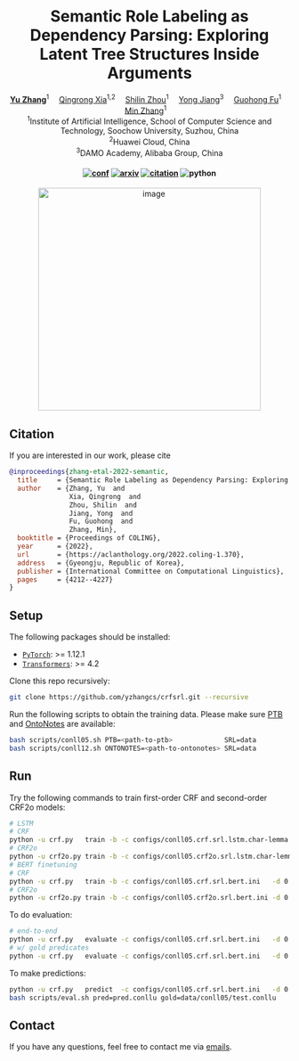 <div align="center">

# Semantic Role Labeling as Dependency Parsing: Exploring Latent Tree Structures Inside Arguments

<div>
  <a href='https://yzhang.site/' target='_blank'><b>Yu Zhang</b></a><sup>1</sup>&emsp;
  <a href='https://kirosummer.github.io/' target='_blank'>Qingrong Xia</a><sup>1,2</sup>&emsp;
  <a href='https://github.com/zsLin177' target='_blank'>Shilin Zhou</a><sup>1</sup>&emsp;
  <a href='https://jiangyong.site/' target='_blank'>Yong Jiang</b></a><sup>3</sup>&emsp;
  <a href='https://web.suda.edu.cn/ghfu/' target='_blank'>Guohong Fu</a><sup>1</sup>&emsp;
  <a href='https://zhangminsuda.github.io/' target='_blank'>Min Zhang</a><sup>1</sup>&emsp;
</div>
<div><sup>1</sup>Institute of Artificial Intelligence, School of Computer Science and Technology, Soochow University, Suzhou, China</div>
<div><sup>2</sup>Huawei Cloud, China</div>
<div><sup>3</sup>DAMO Academy, Alibaba Group, China</div>

<div>
<h4>

[![conf](https://img.shields.io/badge/COLING%202022-orange?style=flat-square)](https://aclanthology.org/2022.coling-1.370/)
[![arxiv](https://img.shields.io/badge/arXiv-2110.06865-b31b1b.svg?style=flat-square)](https://arxiv.org/abs/2110.06865)
[![citation](https://img.shields.io/badge/dynamic/json?label=citation&query=citationCount&url=https%3A%2F%2Fapi.semanticscholar.org%2Fgraph%2Fv1%2Fpaper%2F64332d61dfef5ac685500a238b8a79d75152c164%3Ffields%3DcitationCount&style=flat-square)](https://www.semanticscholar.org/paper/Semantic-Role-Labeling-as-Dependency-Parsing%3A-Tree-Zhang-Xia/64332d61dfef5ac685500a238b8a79d75152c164)
![python](https://img.shields.io/badge/python-%3E%3D%203.7-pybadges.svg?logo=python&style=flat-square)

</h4>
</div>

<p align="center">
<img width="400" alt="image" src="https://user-images.githubusercontent.com/18402347/191160039-2024f0d5-54c5-4cb7-81a5-ba90d3335dfe.png">
</p>
</div>

## Citation

If you are interested in our work, please cite
```bib
@inproceedings{zhang-etal-2022-semantic,
  title     = {Semantic Role Labeling as Dependency Parsing: Exploring Latent Tree Structures inside Arguments},
  author    = {Zhang, Yu  and
               Xia, Qingrong  and
               Zhou, Shilin  and
               Jiang, Yong  and
               Fu, Guohong  and
               Zhang, Min},
  booktitle = {Proceedings of COLING},
  year      = {2022},
  url       = {https://aclanthology.org/2022.coling-1.370},
  address   = {Gyeongju, Republic of Korea},
  publisher = {International Committee on Computational Linguistics},
  pages     = {4212--4227}
}
```

## Setup

The following packages should be installed:
* [`PyTorch`](https://github.com/pytorch/pytorch): >= 1.12.1
* [`Transformers`](https://github.com/huggingface/transformers): >= 4.2

Clone this repo recursively:
```sh
git clone https://github.com/yzhangcs/crfsrl.git --recursive
```

Run the following scripts to obtain the training data.
Please make sure [PTB](http://catalog.ldc.upenn.edu/LDC99T42) and [OntoNotes](https://catalog.ldc.upenn.edu/LDC2013T19) are available:
```sh
bash scripts/conll05.sh PTB=<path-to-ptb>             SRL=data
bash scripts/conll12.sh ONTONOTES=<path-to-ontonotes> SRL=data
```

## Run

Try the following commands to train first-order CRF and second-order CRF2o models:
```sh
# LSTM
# CRF
python -u crf.py   train -b -c configs/conll05.crf.srl.lstm.char-lemma.ini   -d 0 -f char lemma -p exp/conll05.crf.srl.lstm.char-lemma/model   --cache --binarize
# CRF2o
python -u crf2o.py train -b -c configs/conll05.crf2o.srl.lstm.char-lemma.ini -d 0 -f char lemma -p exp/conll05.crf2o.srl.lstm.char-lemma/model --cache --binarize
# BERT finetuning
# CRF
python -u crf.py   train -b -c configs/conll05.crf.srl.bert.ini   -d 0 -p exp/conll05.crf.srl.bert/model   --batch-size=2000 --encoder bert --bert bert-large-cased --cache --binarize
# CRF2o
python -u crf2o.py train -b -c configs/conll05.crf2o.srl.bert.ini -d 0 -p exp/conll05.crf2o.srl.bert/model --batch-size=2000 --encoder bert --bert bert-large-cased --cache --binarize
```
To do evaluation:
```sh
# end-to-end
python -u crf.py   evaluate -c configs/conll05.crf.srl.bert.ini   -d 0 -p exp/conll05.crf.srl.bert/model
# w/ gold predicates
python -u crf.py   evaluate -c configs/conll05.crf.srl.bert.ini   -d 0 -p exp/conll05.crf.srl.bert/model --prd
```
To make predictions:
```sh
python -u crf.py   predict  -c configs/conll05.crf.srl.bert.ini   -d 0 -p exp/conll05.crf.srl.bert/model
bash scripts/eval.sh pred=pred.conllu gold=data/conll05/test.conllu
```

## Contact

If you have any questions, feel free to contact me via [emails](mailto:yzhang.cs@outlook.com).
